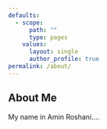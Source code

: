 ```yaml
---
defaults:
  - scope:
      path: ""
      type: pages
    values:
      layout: single
      author_profile: true
permalink: /about/
---
```


## About Me

My name in Amin Roshani....

